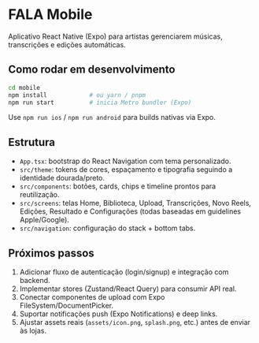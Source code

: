 # FALA Mobile

Aplicativo React Native (Expo) para artistas gerenciarem músicas, transcrições e edições automáticas.

## Como rodar em desenvolvimento

```bash
cd mobile
npm install            # ou yarn / pnpm
npm run start          # inicia Metro bundler (Expo)
```

Use `npm run ios` / `npm run android` para builds nativas via Expo.

## Estrutura

- `App.tsx`: bootstrap do React Navigation com tema personalizado.
- `src/theme`: tokens de cores, espaçamento e tipografia seguindo a identidade dourada/preto.
- `src/components`: botões, cards, chips e timeline prontos para reutilização.
- `src/screens`: telas Home, Biblioteca, Upload, Transcrições, Novo Reels, Edições, Resultado e Configurações (todas baseadas em guidelines Apple/Google).
- `src/navigation`: configuração do stack + bottom tabs.

## Próximos passos

1. Adicionar fluxo de autenticação (login/signup) e integração com backend.
2. Implementar stores (Zustand/React Query) para consumir API real.
3. Conectar componentes de upload com Expo FileSystem/DocumentPicker.
4. Suportar notificações push (Expo Notifications) e deep links.
5. Ajustar assets reais (`assets/icon.png`, `splash.png`, etc.) antes de enviar às lojas.
